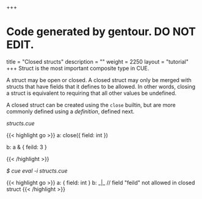 +++
# Code generated by gentour. DO NOT EDIT.
title = "Closed structs"
description = ""
weight = 2250
layout = "tutorial"
+++
Struct is the most important composite type in CUE.

A struct may be open or closed.
A closed struct may only be merged with structs that have fields that
it defines to be allowed.
In other words, closing a struct is equivalent to requiring that all
other values be undefined.

A closed struct can be created using the `close` builtin,
but are more commonly defined using a _definition_, defined next.


<a id="td-block-padding" class="td-offset-anchor"></a>
<section class="row td-box td-box--white td-box--gradient td-box--height-auto">
<div class="col-lg-6 mr-0">
<i>structs.cue</i>
<p>
{{< highlight go >}}
a: close({
    field: int
})

b: a & {
    feild: 3
}

{{< /highlight >}}
<br>
</div>

<div class="col-lg-6 ml-0"><i>$ cue eval -i structs.cue</i>
<p>
{{< highlight go >}}
a: {
    field: int
}
b: _|_ // field "feild" not allowed in closed struct
{{< /highlight >}}
</div>
</section>